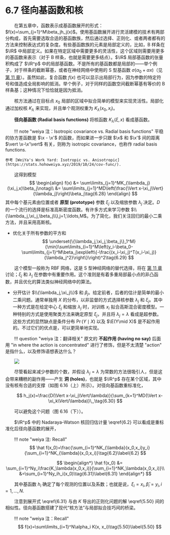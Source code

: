 # 6.7 径向基函数和核

<style>p{text-indent:2em;2}</style>

在第五章中，函数表示成基函数展开的形式：$f(x)=\sum_{j=1}^M\beta_jh_j(x)$。使用基函数展开进行灵活建模的技术有两部分构成，首先需要选取合适的基函数族，然后通过选择、正则化、或者两者都有的方法来控制表达式的复杂度。有些基函数族的元素是局部定义的，比如，B 样条在 $\IR$ 中局部定义。如果在特定区域中需要更多的灵活性，这个区域则需要用更多的基函数来表示（对于 B 样条，也就是需要更多结点）。$\IR$ 局部基函数的张量积构成了 $\IR^p$ 中的局部基函数。不是所有的基函数都是局部的——举个例子，对于样条的截断幂基，或者在神经网络中使用的 S 型基函数 $\sigma(\alpha_0+\alpha x)$（见 [第 11 章](../11-Neural-Networks/11.1-Introduction/index.html)）。虽然如此，复合函数 $f(x)$ 也可以显示出局部行为，因为参数的特定符号和值造成全局影响的抵消。举个例子，对于同样的函数空间截断幂基有等价的 B 样条基；这种情况下恰恰就是因为抵消。

核方法通过在目标点 $x_0$ 局部的区域中拟合简单的模型来实现灵活性。局部化通过加权核 $K_\lambda$ 来实现，并且单个观测权重为 $K_\lambda(x_0,x_i)$。

**径向基函数 (Radial basis functions)** 将核函数 $K_\lambda(\xi,x)$ 看成基函数。

!!! note "weiya 注：Isotropic covariance vs. Radial basis functions"
    平稳的协方差函数是 $\x - \x'$ 的函数，而如果进一步只跟 $\x$ 和 $\x'$ 间的距离 $\vert \x-\x'\vert$ 有关，则称为 isotropic covariance，也称作 radial basis functions. 

    参考 [WeiYa's Work Yard: Isotropic vs. Anisotropic](https://stats.hohoweiya.xyz/2019/10/24/cov-func/).

这得到模型
$$
\begin{align}
f(x) &= \sum\limits_{j=1}^MK_{\lambda_j}(\xi_j,x)\beta_j\notag\\
&= \sum\limits_{j=1}^MD\left(\frac{\Vert x-\xi_j\Vert}{\lambda_j}\right)\beta_j\tag{6.28}
\end{align}
$$
其中每个基元素由位置或者 **原型 (prototype)** 参数 $\xi_j$ 以及缩放参数 $\lambda_j$ 决定。$D$ 的一个流行的选择是标准高斯密度函数。有许多方式来学习参数 $\\{\lambda_j,\xi_j,\beta_j\\},j=1,\ldots,M$。为了简化，我们关注回归的最小二乘方法，并且采用高斯核。

- 优化关于所有参数的平方和
$$
\underset{\{\lambda_j,\xi_j,\beta_j\}_1^M}{\min}\sum\limits_{i=1}^M\left(y_i-\beta_0-\sum\limits_{j=1}^M\beta_j\exp\left\{-\frac{(x_i-\xi_j)^T(x_i-\xi_j)}{\lambda_j^2}\right\}\right)^2\tag{6.29}
$$

​这个模型一般称为 RBF 网络，这是 S 型神经网络的替代选择，将在 [第 11 章](../11-Neural-Networks/11.1-Introduction/index.html) 讨论；$\xi_j$ 和 $\lambda_j$ 在参数中有重要作用。这个准则是有着多重局部最小点的非凸函数，并且优化的算法类似神经网络中的算法。

- 分开估计 $\\{\lambda_j,\xi_j\\}$ 和 $\beta_j$。给定前者，后者的估计是简单的最小二乘问题。通常单独用 $X$ 的分布，以非监督的方式选择核参数 $\lambda_j$ 和 $\xi_j$。其中一种方式是在给定中心 $\xi_j$ 和缩放 $\lambda_j$ 时，对训练 $x_i$ 拟合高斯混合密度模型。一种特别的方式是使用聚类方法来确定原型 $\xi_j$，并且将 $\lambda_j=\lambda$ 看成是超参数。这些方式的显然缺点是条件分布 $\Pr(Y\mid X)$ 以及 $\E(Y\mid X)$ 是不起作用的。不过它们的优点是，可以更简单地实现。

!!! question "weiya 注：翻译相关"
    原文的 **不起作用 (having no say)** 后面用 "in where the action is concentrated" 进行了修饰，但是不太清楚 "action" 是指什么，以及修饰语想表达什么？

![](../img/06/fig6.16.png)

尽管看起来减少参数的个数，并假设 $\lambda_j=\lambda$ 为常数的方法很吸引人，但是这会带来糟糕的副作用——产生 **洞 (holes)**，也就是 $\IR^p$ 存在某个区域，其中没有核有合适的支撑（如图 6.16（上）所示）。对径向基函数重标准化，

$$
h_j(x)=\frac{D(\Vert x-\xi_j\Vert/\lambda)}{\sum_{k=1}^MD(\Vert x-\xi_k\Vert/\lambda)}\,,\tag{6.30}
$$

可以避免这个问题（图 6.16（下））。

$\IR^p$ 中的 Nadaraya-Watson 核回归估计量 \eqref{6.2} 可以看成是重标准化后径向基函数的展开，

!!! note "weiya 注: Recall"
    $$
    \hat f(x_0)=\frac{\sum_{i=1}^NK_{\lambda}(x_0,x_i)y_i}{\sum_{i=1}^NK_{\lambda}(x_0,x_i)}\tag{6.2}\label{6.2}
    $$

$$
\begin{align*}
\hat f(x_0) &= \sum_{i=1}^Ny_i\frac{K_\lambda(x_0,x_i)}{\sum_{i=1}^NK_\lambda(x_0,x_i)}\\
&=\sum_{i=1}^Ny_ih_i(x_0)\tag{6.31}\label{6.31}
\end{align*}
$$

其中基函数 $h_i$ 确定了每个观测的位置以及系数；也就是说，$\xi_i=x_i,\hat\beta_i=y_i,i=1,\ldots,N$.

注意到展开式 \eqref{6.31} 与由 $K$ 导出的正则化问题的解 \eqref{5.50} 间的相似性。径向基函数搭建了现代“核方法”与局部拟合技巧间的桥梁。

!!! note "weiya 注：Recall"
    $$
    f(x)=\sum\limits_{i=1}^N\alpha_i K(x, x_i)\tag{5.50}\label{5.50}
    $$